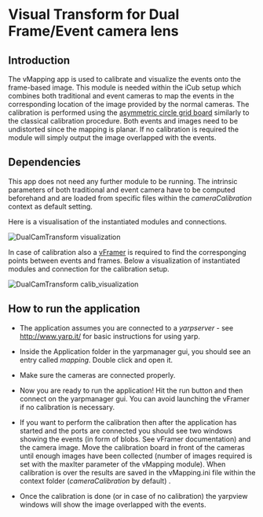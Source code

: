 # Visual Transform for Dual Frame/Event camera lens

## Introduction

The vMapping app is used to calibrate and visualize the events onto the frame-based image.
This module is needed within the iCub setup which combines both traditional and event cameras
to map the events in the corresponding location of the image provided by the normal cameras.
The calibration is performed using the [asymmetric circle grid board](https://nerian.com/support/resources/patterns/)
similarly to the classical calibration procedure. Both events and images need to be undistorted since the mapping is planar. 
If no calibration is required the module will simply output the image overlapped with the events.
  
## Dependencies

This app does not need any further module to be running. The intrinsic parameters of both traditional and event camera
have to be computed beforehand and are loaded from specific files within the *cameraCalibration* context as default setting.

Here is a visualisation of the instantiated modules and connections.

![DualCamTransform visualization](http://robotology.github.io/event-driven/doxygen/images/DualCamTransform_builder.png)
 
In case of calibration also a [vFramer](http://robotology.github.io/event-driven/doxygen/doc/html/group__vFramer.html) is required to find the corresponging points between events and frames. Below a visualization of instantiated modules and connection for the calibration setup.

![DualCamTransform calib_visualization](http://robotology.github.io/event-driven/doxygen/images/DualCamTransform_calib_builder.png)

## How to run the application

* The application assumes you are connected to a *yarpserver* - see http://www.yarp.it/ for basic instructions for using yarp.

* Inside the Application folder in the yarpmanager gui, you should see an entry called *mapping*. Double click and 
open it.

* Make sure the cameras are connected properly.

* Now you are ready to run the application! Hit the run button and then connect on the yarpmanager gui. You can avoid launching the vFramer if no calibration is necessary.

* If you want to perform the calibration then after the application has started and the ports are connected you should see two windows showing the events (in form of blobs. See vFramer documentation) and the camera image. Move the calibration board in front of the cameras until enough images have been collected (number of images required is set with the maxIter parameter of the vMapping module). When calibration is over the results are saved in the vMapping.ini file within the context folder (*cameraCalibration* by default) .

* Once the calibration is done (or in case of no calibration) the yarpview windows will show the image overlapped with the events.
